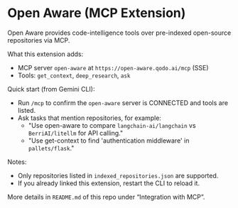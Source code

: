 # Open Aware (MCP Extension)

Open Aware provides code-intelligence tools over pre-indexed open-source repositories via MCP.

What this extension adds:
- MCP server `open-aware` at `https://open-aware.qodo.ai/mcp` (SSE)
- Tools: `get_context`, `deep_research`, `ask`

Quick start (from Gemini CLI):
- Run `/mcp` to confirm the `open-aware` server is CONNECTED and tools are listed.
- Ask tasks that mention repositories, for example:
  - "Use open-aware to compare `langchain-ai/langchain` vs `BerriAI/litellm` for API calling."
  - "Use get-context to find 'authentication middleware' in `pallets/flask`."

Notes:
- Only repositories listed in `indexed_repositories.json` are supported.
- If you already linked this extension, restart the CLI to reload it.

More details in `README.md` of this repo under “Integration with MCP”.

